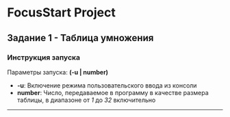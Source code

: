 # FocusStart Project

## Задание 1 - Таблица умножения

### Инструкция запуска
Параметры запуска: __(-u | number)__
* __-u__: Включение режима пользовательского ввода из консоли
* __number__: Число, передаваемое в программу в качестве размера таблицы, в диапазоне от _1_ до _32_ включительно
---